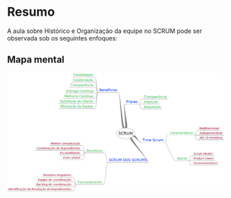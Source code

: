 # Resumo

A aula sobre Histórico e Organização da equipe no SCRUM pode ser observada sob os seguintes enfoques:

## Mapa mental

![Mapa mental da aula](../../../../../images/TIC_em_trilhas/scrum2.png)